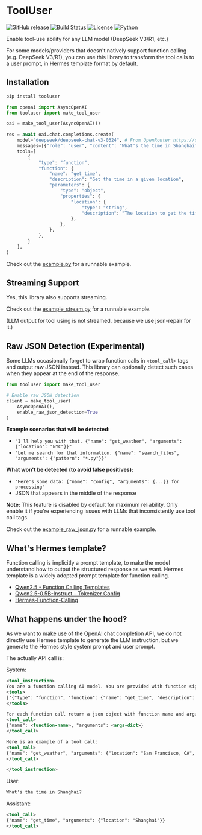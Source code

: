 # ToolUser

[![GitHub release](https://img.shields.io/github/v/release/BeautyyuYanli/tooluser?label=Version&style=flat-square)](https://github.com/BeautyyuYanli/tooluser/releases) [![Build Status](https://img.shields.io/github/actions/workflow/status/BeautyyuYanli/tooluser/publish.yaml?style=flat-square&logo=github-actions&logoColor=white)](https://github.com/BeautyyuYanli/tooluser/actions/workflows/publish.yaml) [![License](https://img.shields.io/badge/License-Apache_2.0-blue?style=flat-square&logo=apache&logoColor=white)](https://github.com/BeautyyuYanli/tooluser/blob/main/LICENSE) [![Python](https://img.shields.io/badge/Python-3.10%20|%203.11%20|%203.12-blue?style=flat-square&logo=python&logoColor=white)](https://github.com/BeautyyuYanli/tooluser)

Enable tool-use ability for any LLM model (DeepSeek V3/R1, etc.)

For some models/providers that doesn't natively support function calling (e.g. DeepSeek V3/R1), you can use this library to transform the tool calls to a user prompt, in Hermes template format by default.

## Installation

```bash
pip install tooluser
```

```python
from openai import AsyncOpenAI
from tooluser import make_tool_user

oai = make_tool_user(AsyncOpenAI())

res = await oai.chat.completions.create(
    model="deepseek/deepseek-chat-v3-0324", # From OpenRouter https://openrouter.ai/deepseek/deepseek-chat-v3-0324
    messages=[{"role": "user", "content": "What's the time in Shanghai?"}],
    tools=[
        {
            "type": "function",
            "function": {
                "name": "get_time",
                "description": "Get the time in a given location",
                "parameters": {
                    "type": "object",
                    "properties": {
                        "location": {
                            "type": "string",
                            "description": "The location to get the time for",
                        },
                    },
                },
            },
        }
    ],
)
```

Check out the [example.py](example.py) for a runnable example.

## Streaming Support

Yes, this library also supports streaming.

Check out the [example_stream.py](example_stream.py) for a runnable example.

(LLM output for tool using is not streamed, because we use json-repair for it.)

## Raw JSON Detection (Experimental)

Some LLMs occasionally forget to wrap function calls in `<tool_call>` tags and output raw JSON instead. This library can optionally detect such cases when they appear at the end of the response.

```python
from tooluser import make_tool_user

# Enable raw JSON detection
client = make_tool_user(
    AsyncOpenAI(),
    enable_raw_json_detection=True
)
```

**Example scenarios that will be detected:**

- `"I'll help you with that. {"name": "get_weather", "arguments": {"location": "NYC"}}"`
- `"Let me search for that information. {"name": "search_files", "arguments": {"pattern": "*.py"}}"`

**What won't be detected (to avoid false positives):**

- `"Here's some data: {"name": "config", "arguments": {...}} for processing"`
- JSON that appears in the middle of the response

**Note:** This feature is disabled by default for maximum reliability. Only enable it if you're experiencing issues with LLMs that inconsistently use tool call tags.

Check out the [example_raw_json.py](example_raw_json.py) for a runnable example.

## What's Hermes template?

Function calling is implicitly a prompt template, to make the model understand how to output the structured response as we want. Hermes template is a widely adopted prompt template for function calling.

- [Qwen2.5 - Function Calling Templates](https://qwen.readthedocs.io/en/latest/framework/function_call.html#qwen2-5-function-calling-templates)
- [Qwen2.5-0.5B-Instruct - Tokenizer Config](https://huggingface.co/Qwen/Qwen2.5-0.5B-Instruct/blob/main/tokenizer_config.json#L198)
- [Hermes-Function-Calling](https://github.com/NousResearch/Hermes-Function-Calling#prompt-format-for-function-calling)

## What happens under the hood?

As we want to make use of the OpenAI chat completion API, we do not directly use Hermes template to generate the LLM instruction, but we generate the Hermes style system prompt and user prompt.

The actually API call is:

System:

```xml
<tool_instruction>
You are a function calling AI model. You are provided with function signatures within <tools> </tools> XML tags. You may call one or more functions to assist with the user query. Don't make assumptions about what values to plug into functions.
<tools>
['{"type": "function", "function": {"name": "get_time", "description": "Get the time in a given location", "parameters": {"type": "object", "properties": {"location": {"type": "string", "description": "The location to get the time for"}}}}}']
</tools>

For each function call return a json object with function name and arguments within <tool_call> </tool_call> tags with the following schema:
<tool_call>
{"name": <function-name>, "arguments": <args-dict>}
</tool_call>

Here is an example of a tool call:
<tool_call>
{"name": "get_weather", "arguments": {"location": "San Francisco, CA", "unit": "celsius"}}
</tool_call>

</tool_instruction>
```

User:

```xml
What's the time in Shanghai?
```

Assistant:

```xml
<tool_call>
{"name": "get_time", "arguments": {"location": "Shanghai"}}
</tool_call>
```
